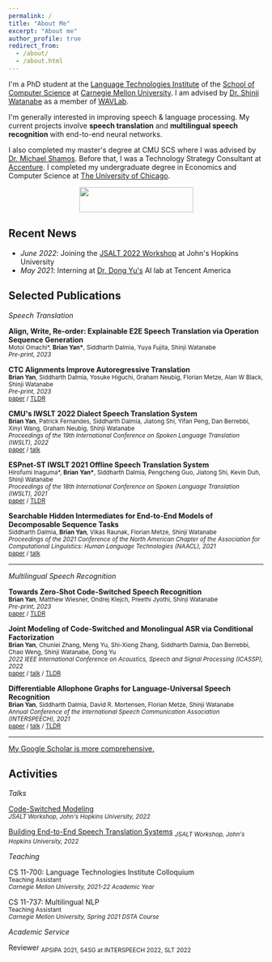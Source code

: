 ```yaml
---
permalink: /
title: "About Me"
excerpt: "About me"
author_profile: true
redirect_from: 
  - /about/
  - /about.html
---
```

I'm a PhD student at the [Language Technologies Institute](https://lti.cs.cmu.edu) of the [School of Computer Science](https://cs.cmu.edu) at [Carnegie Mellon University](https://cmu.edu). I am advised by [Dr. Shinji Watanabe](https://sites.google.com/view/shinjiwatanabe) as a member of [WAVLab](https://shinjiwlab.github.io).

I'm generally interested in improving speech & language processing. My current projects involve **speech translation** and **multilingual speech recognition** with end-to-end neural networks.

I also completed my master's degree at CMU SCS where I was advised by [Dr. Michael Shamos](http://euro.ecom.cmu.edu/shamos.html). Before that, I was a Technology Strategy Consultant at [Accenture](https://accenture.com/strategy/consulting). I completed my undergraduate degree in Economics and Computer Science at [The University of Chicago](https://uchicago.edu).

<p align="center">
  <img width="225" height="50" src="https:assets/logos.png">
</p>

## Recent News

* *June 2022*: Joining the [JSALT 2022 Workshop](https://www.clsp.jhu.edu/2022-eighth-frederick-jelinek-memorial-summer-workshop/) at John's Hopkins University
* *May 2021*: Interning at [Dr. Dong Yu's](https://sites.google.com/view/dongyu888/) AI lab at Tencent America

## Selected Publications

*Speech Translation*

**Align, Write, Re-order: Explainable E2E Speech Translation via Operation Sequence Generation**\
<sub>Motoi Omachi\*, **Brian Yan\***, Siddharth Dalmia, Yuya Fujita, Shinji Watanabe</sub>\
<sub>*Pre-print, 2023*</sub>

**CTC Alignments Improve Autoregressive Translation**\
<sub>**Brian Yan**, Siddharth Dalmia, Yosuke Higuchi, Graham Neubig, Florian Metze, Alan W Black, Shinji Watanabe</sub>\
<sub>*Pre-print, 2023*</sub>\
<sub>[paper](https://arxiv.org/abs/2210.05200) / [TLDR](https://twitter.com/brianyan918/status/1580309616122290176?s=20&t=kZAycuSKXZ6CuCoDR8nLrA)</sub>

**CMU's IWSLT 2022 Dialect Speech Translation System**\
<sub>**Brian Yan**, Patrick Fernandes, Siddharth Dalmia, Jiatong Shi, Yifan Peng, Dan Berrebbi, Xinyi Wang, Graham Neubig, Shinji Watanabe</sub>\
<sub>*Proceedings of the 19th International Conference on Spoken Language Translation (IWSLT), 2022*</sub>\
<sub>[paper](https://aclanthology.org/2022.iwslt-1.27/) / [talk](https:assets/yan2022cmu.pdf)</sub>

**ESPnet-ST IWSLT 2021 Offline Speech Translation System**\
<sub>Hirofumi Inaguma\*, **Brian Yan\***, Siddharth Dalmia, Pengcheng Guo, Jiatong Shi, Kevin Duh, Shinji Watanabe</sub>\
<sub>*Proceedings of the 18th International Conference on Spoken Language Translation (IWSLT), 2021*</sub>\
<sub>[paper](https://arxiv.org/abs/2107.00636) / [TLDR](https://twitter.com/brianyan918/status/1423341460359950344?s=20&t=kZAycuSKXZ6CuCoDR8nLrA)</sub>

**Searchable Hidden Intermediates for End-to-End Models of Decomposable Sequence Tasks**\
<sub>Siddharth Dalmia, **Brian Yan**, Vikas Raunak, Florian Metze, Shinji Watanabe</sub>\
<sub>*Proceedings of the 2021 Conference of the North American Chapter of the Association for Computational Linguistics: Human Language Technologies (NAACL), 2021*</sub>\
<sub>[paper](https://arxiv.org/abs/2105.00573) / [talk](https:assets/dalmia2021searchable.pdf)</sub>

***

*Multilingual Speech Recognition*

**Towards Zero-Shot Code-Switched Speech Recognition**\
<sub>**Brian Yan**, Matthew Wiesner, Ondrej Klejch, Preethi Jyothi, Shinji Watanabe</sub>\
<sub>*Pre-print, 2023*</sub>\
<sub>[paper](https://arxiv.org/abs/2211.01458) / [TLDR](https://twitter.com/brianyan918/status/1588331136807100416?s=20&t=kZAycuSKXZ6CuCoDR8nLrA)</sub>

**Joint Modeling of Code-Switched and Monolingual ASR via Conditional Factorization**\
<sub>**Brian Yan**, Chunlei Zhang, Meng Yu, Shi-Xiong Zhang, Siddharth Dalmia, Dan Berrebbi, Chao Weng, Shinji Watanabe, Dong Yu</sub>\
<sub>*2022 IEEE International Conference on Acoustics, Speech and Signal Processing (ICASSP), 2022*</sub>\
<sub>[paper](https://arxiv.org/abs/2111.15016) / [talk](https:assets/yan2022joint.pdf) / [TLDR](https://twitter.com/brianyan918/status/1466494724144046085?s=20&t=kZAycuSKXZ6CuCoDR8nLrA)</sub>

**Differentiable Allophone Graphs for Language-Universal Speech Recognition**\
<sub>**Brian Yan**, Siddharth Dalmia, David R. Mortensen, Florian Metze, Shinji Watanabe</sub>\
<sub>*Annual Conference of the International Speech Communication Association (INTERSPEECH), 2021*</sub>\
<sub>[paper](https://arxiv.org/abs/2107.11628) / [talk](https:assets/yan2021differentiable.pdf) / [TLDR](https://twitter.com/brianyan918/status/1420860185632022531?s=20&t=kZAycuSKXZ6CuCoDR8nLrA)</sub>

***

[My Google Scholar is more comprehensive.](https://scholar.google.com/citations?user=Pn3DcuUAAAAJ&hl=en)

## Activities

*Talks*

[Code-Switched Modeling](https:assets/JSALT2022cs.pdf)\
<sub>*JSALT Workshop, John's Hopkins University, 2022*</sub>

[Building End-to-End Speech Translation Systems](https:assets/yan2022cmu.pdf)
<sub>*JSALT Workshop, John's Hopkins University, 2022*</sub>

*Teaching*

CS 11-700: Language Technologies Institute Colloquium\
<sub>Teaching Assistant</sub>\
<sub>*Carnegie Mellon University, 2021-22 Academic Year*</sub>

CS 11-737: Multilingual NLP\
<sub>Teaching Assistant</sub>\
<sub>*Carnegie Mellon University, Spring 2021 DSTA Course*</sub>

*Academic Service*

Reviewer
<sub>APSIPA 2021, S4SG at INTERSPEECH 2022, SLT 2022</sub>
